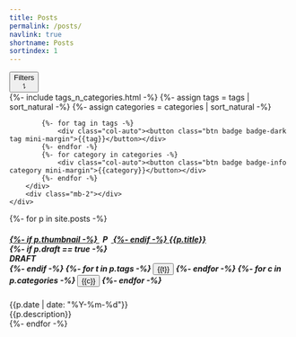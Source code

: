 ```yaml
---
title: Posts
permalink: /posts/
navlink: true
shortname: Posts
sortindex: 1
---
```


<div class="mb-2 small">
	<button class="btn btn-block py-0" collapsing-target="#filters">
		<div class="row">
			<div class="col-auto pl-1">
				Filters
			</div>
			<div class="col"></div>
			<div class="col-auto pr-1">
				⥍ <!-- Up/down arrow symbol -->
			</div>
		</div>
	</button>
	<div class="collapsing" id="filters">
		<div class="row no-gutters justify-content-center">
			{%- include tags_n_categories.html -%}
			{%- assign tags = tags | sort_natural -%}
			{%- assign categories = categories | sort_natural -%}

			{%- for tag in tags -%}
				<div class="col-auto"><button class="btn badge badge-dark tag mini-margin">{{tag}}</button></div>
			{%- endfor -%}
			{%- for category in categories -%}
				<div class="col-auto"><button class="btn badge badge-info category mini-margin">{{category}}</button></div>
			{%- endfor -%}
		</div>
		<div class="mb-2"></div>
	</div>
</div>

{%- for p in site.posts -%}
<div class="card my-3" id="{{p.id}}">
	<div class="card-body px-sm-3 px-1 py-1">
		<h5 class="card-title">
			<a class="stretched-link" href="{{p.url}}">
				{%- if p.thumbnail -%}
				<span style="width:1.5em; text-align:center; display: inline-block; overflow: hidden;"><img style="height:1em;" alt="Post thumbnail" src="{{p.thumbnail}}"/></span>
				{%- endif -%}
			{{p.title}}</a>
			<div>
				{%- if p.draft == true -%}
				<span>
					<div class="badge badge-warning">DRAFT</div>
				</span>
				{%- endif -%}
				<span class="tags">
				{%- for t in p.tags -%}
					<button class="btn badge badge-dark tag">{{t}}</button>
				{%- endfor -%}
				</span>
				<span class="categories">
				{%- for c in p.categories -%}
					<button class="btn badge badge-info category">{{c}}</button>
				{%- endfor -%}
				</span>
			</div>
		</h5>
		<div class="card-subtitle">{{p.date | date: "%Y-%m-%d"}}</div>
		<div class="card-text">{{p.description}}</div>
	</div>
</div>
{%- endfor -%}

<script src="/assets/js/posts.js"></script>
